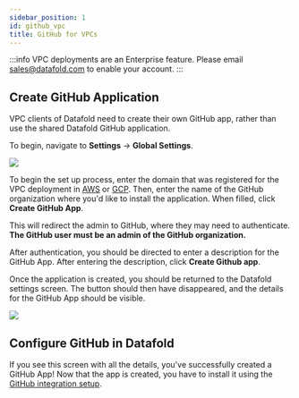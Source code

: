 ```yaml
---
sidebar_position: 1
id: github_vpc
title: GitHub for VPCs
---
```

:::info
VPC deployments are an Enterprise feature. Please email [sales@datafold.com](mailto:sales@datafold.com) to enable your account. 
:::

## Create GitHub Application

VPC clients of Datafold need to create their own GitHub app, rather than use the shared Datafold GitHub application.

To begin, navigate to **Settings** &rarr; **Global Settings**.

![](/img/onprem_github_settings.png)

To begin the set up process, enter the domain that was registered for the VPC deployment in [AWS](../vpc_deployments/aws.md) or [GCP](../vpc_deployments/gcp.md). Then, enter the name of the GitHub organization where you'd like to install the application. When filled, click **Create GitHub App**. 

This will redirect the admin to GitHub, where they may need to authenticate. **The GitHub user must be an admin of the GitHub organization.**


After authentication, you should be directed to enter a description for the GitHub App. After entering the description, click **Create Github app**.

Once the application is created, you should be returned to the Datafold settings screen. The button should then have disappeared, and the details for the GitHub App should be visible.

![](/img/onprem_github_confirmation.png)

## Configure GitHub in Datafold

If you see this screen with all the details, you've successfully created a GitHub App! Now that the app is created, you have to install it using the [GitHub integration setup](../../deployment_testing/source_control/github).
